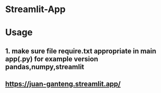 # Streamlit-App
# Usage
## 1. make sure file require.txt appropriate in main app(.py) for example version pandas,numpy,streamlit
## https://juan-ganteng.streamlit.app/
